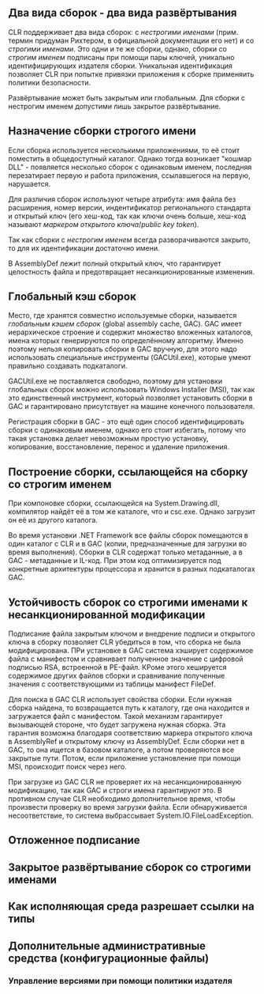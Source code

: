 ## Два вида сборок - два вида развёртывания

CLR поддерживает два вида сборок: с _нестрогими  именами_ (прим. термин придуман Рихтером, в официальной документации его нет) и со _строгими именами_. Это одни и те же сборки, однако, сборки со _строгим именем_ подписаны при помощи пары ключей, уникально идентифицирующих издателя сборки. Уникальная идентификация позволяет CLR при попытке привязки приложения к сборке применяить политики безопасности. 

Развёртывание может быть закрытым или глобальным. Для сборки с нестрогим именем допустими лишь закрытое развёртывание.

## Назначение сборки строгого имени

Если сборка используется несколькими приложениями, то её стоит поместить в общедоступный каталог. Однако тогда возникает "кошмар DLL" - появляется несколько сборок с одинаковым именем, последняя перезатирает первую и работа приложения, ссылавшегося на первую, нарушается.

Для различия сборок используют четыре атрибута: имя файла без расширения, номер версии, индентификатор регионального стандарта и открытый ключ (его хеш-код, так как ключи очень больше, хеш-код называют _маркером открытого ключа_/_public key token_).

Так как сборки с _нестрогим именем_ всегда разворачиваются закрыто, то для их идентификации достаточно имени.

В AssemblyDef лежит полный открытый ключ, что гарантирует целостность файла и предотвращает несанкционированные изменения.

## Глобальный кэш сборок

Место, где хранятся совместно используемые сборки, называется _глобальным кэшем сборок_ (global assembly cache, GAC). GAC имеет иерархическое строение и содержит множество вложенных каталогов, имена которых генерируются по определённому алгоритму. Именно поэтому нельзя копировать сборки в GAC вручную, для этого надо использовать специальные инструменты (GACUtil.exe), которые умеют правильно создавать подкаталоги.

GACUtil.exe не поставляется свободно, поэтому для установки глобальных сборок можно использовать Windows Installer (MSI), так как это единственный инструмент, который позволяет установить сборки в GAC и гарантировано присутствует на машине конечного пользователя.

Регистрация сборки в GAC - это ещё один способ идентифицировать сборки с одинаковым именем, однако его стоит избегать, потому что такая установка делает невозможным простую установку, копирование, восстановление, перенос и удаление приложения.

## Построение сборки, ссылающейся на сборку со строгим именем

При компоновке сборки, ссылающейся на System.Drawing.dll, компилятор найдёт её в том же каталоге, что и csc.exe. Однако загрузит он её из другого каталога. 

Во время установки .NET Framework все файлы сборок помещаются в один каталог с CLR и в GAC (копии, предназначенные для загрузки во время выполнения). Сборки в CLR содержат только метаданные, а в GAC - метаданные и IL-код. При этом код оптимизируется под конкретные архитектуры процессора и хранится в разных подкаталогах GAC. 

## Устойчивость сборок со строгими именами к несанкционированной модификации

Подписание файла закрытым ключом и внедрение подписи и открытого ключа в сборку позволяет CLR убедиться в том, что сборка не была модифицирована. ПРи установке в GAC система хэширует содержимое файла с манифестом и сравнивает полученное значение с цифровой подписью RSA, встроенной в PE-файл. КРоме этого хешируется содержимое других файлов сборки и сравнивание полученные значения с соответствующими из таблицы манифест FileDef.

Для поиска в GAC CLR использует свойства сборки. Если нужная сборка найдена, то возвращается путь к каталогу, где она находится и загружается файл с манифестом. Такой механизм гарантирует вызывающей стороне, что будет загружена нужная сборка. Эта гарантия возможна благодаря соответствию маркера открытого ключа в AssemblyRef и открытому ключу из AssemblyDef. Если сборки нет в GAC, то она ищется в базовом каталоге, а потом проверяются все закрытые пути. Потом, если приложение установление при помощи MSI, происходит поиск через него. 

При загрузке из GAC CLR не проверяет их на несанкционированную модификацию, так как GAC и строги имена гарантируют это. В противном случае CLR необходимо дополнительное время, чтобы произвести проверку во время загрузки файла. Если обнаруживается несоответствие, то система выбрассывает System.IO.FileLoadException.

## Отложенное подписание



## Закрытое развёртывание сборок со строгими именами



## Как исполняющая среда разрешает ссылки на типы



## Дополнительные административные средства (конфигурационные файлы)



### Управление версиями при помощи политики издателя

